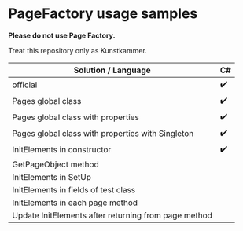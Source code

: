 # PageFactory usage samples

**Please do not use Page Factory.**

Treat this repository only as Kunstkammer.



| Solution / Language                                  | C#                 |
| ---------------------------------------------------- | ------------------ |
| official                                             | :heavy_check_mark: |
| Pages global class                                   | :heavy_check_mark: |
| Pages global class with properties                   | :heavy_check_mark: |
| Pages global class with properties with Singleton    | :heavy_check_mark: |
| InitElements in constructor                          | :heavy_check_mark: |
| GetPageObject method                                 |                    |
| InitElements in SetUp                                |                    |
| InitElements in fields of test class                 |                    |
| InitElements in each page method                     |                    |
| Update InitElements after returning from page method |                    |

